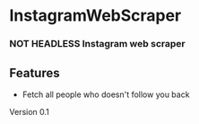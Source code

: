 <h1>InstagramWebScraper</h1>
<h3>NOT HEADLESS Instagram web scraper</h3>
<h2>Features</h2>
<ul>
  <li>Fetch all people who doesn't follow you back</li>
</ul>
<p> Version 0.1 </p>
